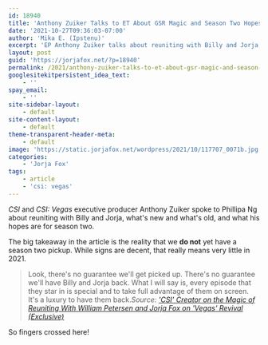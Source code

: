```yaml
---
id: 18940
title: 'Anthony Zuiker Talks to ET About GSR Magic and Season Two Hopes'
date: '2021-10-27T09:36:03-07:00'
author: 'Mika E. (Ipstenu)'
excerpt: 'EP Anthony Zuiker talks about reuniting with Billy and Jorja, what''s new and what''s old, and what his hopes are for season two.'
layout: post
guid: 'https://jorjafox.net/?p=18940'
permalink: /2021/anthony-zuiker-talks-to-et-about-gsr-magic-and-season-two-hopes/
googlesitekitpersistent_idea_text:
    - ''
spay_email:
    - ''
site-sidebar-layout:
    - default
site-content-layout:
    - default
theme-transparent-header-meta:
    - default
image: 'https://static.jorjafox.net/wordpress/2021/10/117707_0071b.jpg'
categories:
    - 'Jorja Fox'
tags:
    - article
    - 'csi: vegas'
---
```


_CSI_ and _CSI: Vegas_ executive producer Anthony Zuiker spoke to Phillipa Ng about reuniting with Billy and Jorja, what's new and what's old, and what his hopes are for season two.

The big takeaway in the article is the reality that we **do not** yet have a season two pickup. While signs are decent, that really means very little in 2021.

<blockquote class="wp-block-quote">Look, there's no guarantee we'll get picked up. There's no guarantee we'll have Billy and Jorja back. What I will say is, every episode that they star in is special and to take full advantage of them on screen. It's a luxury to have them back.<cite>Source: <a href="https://www.etonline.com/csi-creator-on-the-magic-of-reuniting-with-william-petersen-and-jorja-fox-on-vegas-revival">'CSI' Creator on the Magic of Reuniting With William Petersen and Jorja Fox on 'Vegas' Revival (Exclusive)</a></cite></blockquote>

So fingers crossed here!
